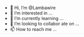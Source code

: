 - 👋 Hi, I’m @Lambawire
- 👀 I’m interested in ...
- 🌱 I’m currently learning ...
- 💞️ I’m looking to collabor
ate on ...
- 📫 How to reach me ...

<!---
Lambawire/Lambawire is a ✨ special ✨ repository because its `README.md` (this file) appears on your GitHub profile.
You can click the Preview link to take a look at your changes.
--->
